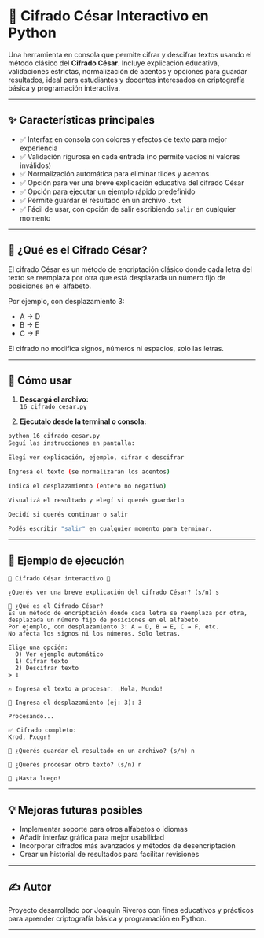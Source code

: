 # 🔐 Cifrado César Interactivo en Python

Una herramienta en consola que permite cifrar y descifrar textos usando el método clásico del **Cifrado César**. Incluye explicación educativa, validaciones estrictas, normalización de acentos y opciones para guardar resultados, ideal para estudiantes y docentes interesados en criptografía básica y programación interactiva.

---

## ✨ Características principales

- ✅ Interfaz en consola con colores y efectos de texto para mejor experiencia  
- ✅ Validación rigurosa en cada entrada (no permite vacíos ni valores inválidos)  
- ✅ Normalización automática para eliminar tildes y acentos  
- ✅ Opción para ver una breve explicación educativa del cifrado César  
- ✅ Opción para ejecutar un ejemplo rápido predefinido  
- ✅ Permite guardar el resultado en un archivo `.txt`  
- ✅ Fácil de usar, con opción de salir escribiendo `salir` en cualquier momento  

---

## 🧠 ¿Qué es el Cifrado César?

El cifrado César es un método de encriptación clásico donde cada letra del texto se reemplaza por otra que está desplazada un número fijo de posiciones en el alfabeto.

Por ejemplo, con desplazamiento 3:  
- A → D  
- B → E  
- C → F  

El cifrado no modifica signos, números ni espacios, solo las letras.

---

## 🚀 Cómo usar

1. **Descargá el archivo:**  
   `16_cifrado_cesar.py`

2. **Ejecutalo desde la terminal o consola:**  

```bash
python 16_cifrado_cesar.py
Seguí las instrucciones en pantalla:

Elegí ver explicación, ejemplo, cifrar o descifrar

Ingresá el texto (se normalizarán los acentos)

Indicá el desplazamiento (entero no negativo)

Visualizá el resultado y elegí si querés guardarlo

Decidí si querés continuar o salir

Podés escribir "salir" en cualquier momento para terminar.
```

---

## 🧪 Ejemplo de ejecución

```plaintext
🔐 Cifrado César interactivo 🔐

¿Querés ver una breve explicación del cifrado César? (s/n) s

🧠 ¿Qué es el Cifrado César?
Es un método de encriptación donde cada letra se reemplaza por otra,
desplazada un número fijo de posiciones en el alfabeto.
Por ejemplo, con desplazamiento 3: A → D, B → E, C → F, etc.
No afecta los signos ni los números. Solo letras.

Elige una opción:
  0) Ver ejemplo automático
  1) Cifrar texto
  2) Descifrar texto
> 1

✍️ Ingresa el texto a procesar: ¡Hola, Mundo!

🔢 Ingresa el desplazamiento (ej: 3): 3

Procesando...

✅ Cifrado completo:
Krod, Pxqgr!

💾 ¿Querés guardar el resultado en un archivo? (s/n) n

🔁 ¿Querés procesar otro texto? (s/n) n

👋 ¡Hasta luego!
```
---

## 💡 Mejoras futuras posibles

- Implementar soporte para otros alfabetos o idiomas
- Añadir interfaz gráfica para mejor usabilidad
- Incorporar cifrados más avanzados y métodos de desencriptación
- Crear un historial de resultados para facilitar revisiones

---

## ✍️ Autor
Proyecto desarrollado por Joaquín Riveros con fines educativos y prácticos para aprender criptografía básica y programación en Python.

---

